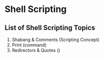 # Shell Scripting
## List of Shell Scripting Topics
1. Shabang & Comments   (Scripting Concept)
2. Print                (command)
3. Redirectors & Quotes ()